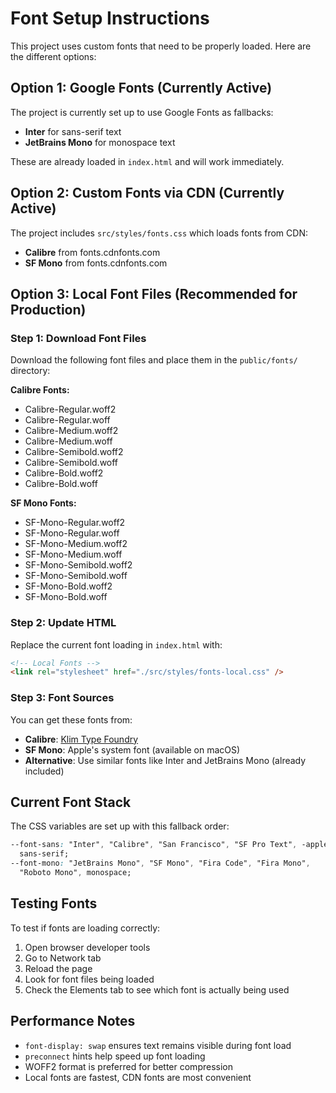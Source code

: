# Font Setup Instructions

This project uses custom fonts that need to be properly loaded. Here are the different options:

## Option 1: Google Fonts (Currently Active)

The project is currently set up to use Google Fonts as fallbacks:

- **Inter** for sans-serif text
- **JetBrains Mono** for monospace text

These are already loaded in `index.html` and will work immediately.

## Option 2: Custom Fonts via CDN (Currently Active)

The project includes `src/styles/fonts.css` which loads fonts from CDN:

- **Calibre** from fonts.cdnfonts.com
- **SF Mono** from fonts.cdnfonts.com

## Option 3: Local Font Files (Recommended for Production)

### Step 1: Download Font Files

Download the following font files and place them in the `public/fonts/` directory:

**Calibre Fonts:**

- Calibre-Regular.woff2
- Calibre-Regular.woff
- Calibre-Medium.woff2
- Calibre-Medium.woff
- Calibre-Semibold.woff2
- Calibre-Semibold.woff
- Calibre-Bold.woff2
- Calibre-Bold.woff

**SF Mono Fonts:**

- SF-Mono-Regular.woff2
- SF-Mono-Regular.woff
- SF-Mono-Medium.woff2
- SF-Mono-Medium.woff
- SF-Mono-Semibold.woff2
- SF-Mono-Semibold.woff
- SF-Mono-Bold.woff2
- SF-Mono-Bold.woff

### Step 2: Update HTML

Replace the current font loading in `index.html` with:

```html
<!-- Local Fonts -->
<link rel="stylesheet" href="./src/styles/fonts-local.css" />
```

### Step 3: Font Sources

You can get these fonts from:

- **Calibre**: [Klim Type Foundry](https://klim.co.nz/retail-fonts/calibre/)
- **SF Mono**: Apple's system font (available on macOS)
- **Alternative**: Use similar fonts like Inter and JetBrains Mono (already included)

## Current Font Stack

The CSS variables are set up with this fallback order:

```css
--font-sans: "Inter", "Calibre", "San Francisco", "SF Pro Text", -apple-system, system-ui,
  sans-serif;
--font-mono: "JetBrains Mono", "SF Mono", "Fira Code", "Fira Mono",
  "Roboto Mono", monospace;
```

## Testing Fonts

To test if fonts are loading correctly:

1. Open browser developer tools
2. Go to Network tab
3. Reload the page
4. Look for font files being loaded
5. Check the Elements tab to see which font is actually being used

## Performance Notes

- `font-display: swap` ensures text remains visible during font load
- `preconnect` hints help speed up font loading
- WOFF2 format is preferred for better compression
- Local fonts are fastest, CDN fonts are most convenient
